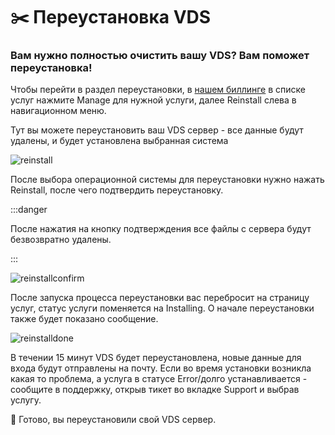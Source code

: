 # ✂️ Переустановка VDS
### Вам нужно полностью очистить вашу VDS? Вам поможет переустановка!

Чтобы перейти в раздел переустановки, в [нашем биллинге](https://client.mwnodes.xyz) в списке услуг нажмите Manage для нужной услуги, далее Reinstall слева в навигационном меню.

Тут вы можете переустановить ваш VDS сервер - все данные будут удалены, и будет установлена выбранная система

![reinstall](https://file.mom/files/6CcNYM.png)

После выбора операционной системы для переустановки нужно нажать Reinstall, после чего подтвердить переустановку.

:::danger

После нажатия на кнопку подтверждения все файлы с сервера будут безвозвратно удалены.

:::

![reinstallconfirm](https://file.mom/files/LH201x.png)

После запуска процесса переустановки вас перебросит на страницу услуг, статус услуги поменяется на Installing. О начале переустановки также будет показано сообщение.

![reinstalldone](https://file.mom/files/GLU38p.png)

В течении 15 минут VDS будет переустановлена, новые данные для входа будут отправлены на почту.
Если во время установки возникла какая то проблема, а услуга в статусе Error/долго устанавливается - сообщите в поддержку, открыв тикет во вкладке Support и выбрав услугу.

🎉 Готово, вы переустановили свой VDS сервер.